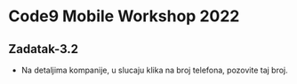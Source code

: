 # Code9 Mobile Workshop 2022

## Zadatak-3.2
- Na detaljima kompanije, u slucaju klika na broj telefona, pozovite taj broj.